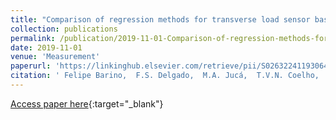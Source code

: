```yaml
---
title: "Comparison of regression methods for transverse load sensor based on optical fiber long-period grating"
collection: publications
permalink: /publication/2019-11-01-Comparison-of-regression-methods-for-transverse-load-sensor-based-on-optical-fiber-long-period-grating
date: 2019-11-01
venue: 'Measurement'
paperurl: 'https://linkinghub.elsevier.com/retrieve/pii/S026322411930644X'
citation: ' Felipe Barino,  F.S. Delgado,  M.A. Jucá,  T.V.N. Coelho,  A. Santos, &quot;Comparison of regression methods for transverse load sensor based on optical fiber long-period grating.&quot; Measurement, 2019.'
---
```

[Access paper here](https://linkinghub.elsevier.com/retrieve/pii/S026322411930644X){:target="_blank"}
